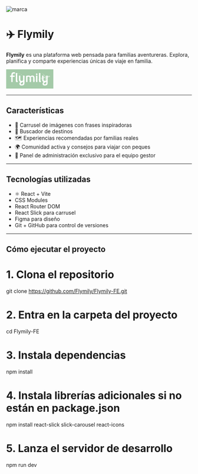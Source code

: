 
<img width="1455" alt="marca" src="https://github.com/user-attachments/assets/6a61c7eb-0363-49ff-949f-58ddad691d66" />


# ✈️ Flymily

**Flymily** es una plataforma web pensada para familias aventureras. Explora, planifica y comparte experiencias únicas de viaje en familia.

![Flymily Banner](./src/assets/logo.png)

---

## Características

- 🎠 Carrusel de imágenes con frases inspiradoras
- 📍 Buscador de destinos
- 🗺️ Experiencias recomendadas por familias reales
- 🌍 Comunidad activa y consejos para viajar con peques
- 🔐 Panel de administración exclusivo para el equipo gestor

---

## Tecnologías utilizadas

- ⚛️ React + Vite
- CSS Modules
- React Router DOM
- React Slick para carrusel
- Figma para diseño
- Git + GitHub para control de versiones

---

## Cómo ejecutar el proyecto

# 1. Clona el repositorio
git clone https://github.com/Flymily/Flymily-FE.git

# 2. Entra en la carpeta del proyecto
cd Flymily-FE

# 3. Instala dependencias
npm install

# 4. Instala librerías adicionales si no están en package.json
npm install react-slick slick-carousel react-icons

# 5. Lanza el servidor de desarrollo
npm run dev
